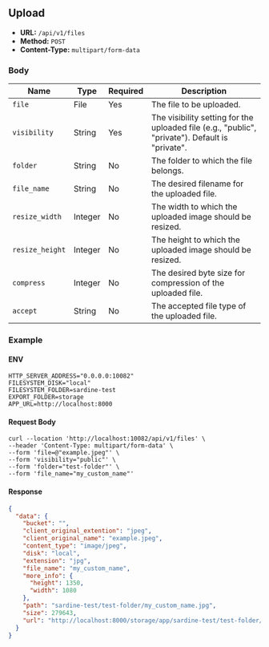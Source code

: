## Upload

- **URL:** `/api/v1/files`
- **Method:** `POST`
- **Content-Type:** `multipart/form-data`

### Body

| Name            | Type    | Required | Description                                                                                     |
| --------------- | ------- | -------- | ----------------------------------------------------------------------------------------------- |
| `file`          | File    | Yes      | The file to be uploaded.                                                                        |
| `visibility`    | String  | Yes      | The visibility setting for the uploaded file (e.g., "public", "private"). Default is "private". |
| `folder`        | String  | No       | The folder to which the file belongs.                                                           |
| `file_name`     | String  | No       | The desired filename for the uploaded file.                                                     |
| `resize_width`  | Integer | No       | The width to which the uploaded image should be resized.                                        |
| `resize_height` | Integer | No       | The height to which the uploaded image should be resized.                                       |
| `compress`      | Integer | No       | The desired byte size for compression of the uploaded file.                                     |
| `accept`        | String  | No       | The accepted file type of the uploaded file.                                                   |

### Example

#### ENV

```env
HTTP_SERVER_ADDRESS="0.0.0.0:10082"
FILESYSTEM_DISK="local"
FILESYSTEM_FOLDER=sardine-test
EXPORT_FOLDER=storage
APP_URL=http://localhost:8000
```

#### Request Body

```curl
curl --location 'http://localhost:10082/api/v1/files' \
--header 'Content-Type: multipart/form-data' \
--form 'file=@"example.jpeg"' \
--form 'visibility="public"' \
--form 'folder="test-folder"' \
--form 'file_name="my_custom_name"'
```

#### Response

```json
{
  "data": {
    "bucket": "",
    "client_original_extention": "jpeg",
    "client_original_name": "example.jpeg",
    "content_type": "image/jpeg",
    "disk": "local",
    "extension": "jpg",
    "file_name": "my_custom_name",
    "more_info": {
      "height": 1350,
      "width": 1080
    },
    "path": "sardine-test/test-folder/my_custom_name.jpg",
    "size": 279643,
    "url": "http://localhost:8000/storage/app/sardine-test/test-folder/my_custom_name.jpg"
  }
}
```

